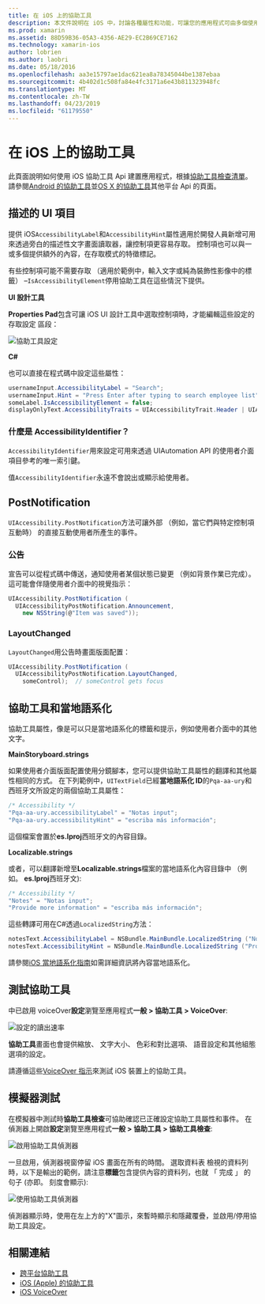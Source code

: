 ```yaml
---
title: 在 iOS 上的協助工具
description: 本文件說明在 iOS 中，討論各種屬性和功能，可讓您的應用程式可由多個使用者盡可能的協助工具。
ms.prod: xamarin
ms.assetid: 88D59B36-05A3-4356-AE29-EC2B69CE7162
ms.technology: xamarin-ios
author: lobrien
ms.author: laobri
ms.date: 05/18/2016
ms.openlocfilehash: aa3e15797ae1dac621ea8a78345044be1387ebaa
ms.sourcegitcommit: 4b402d1c508fa84e4fc3171a6e43b811323948fc
ms.translationtype: MT
ms.contentlocale: zh-TW
ms.lasthandoff: 04/23/2019
ms.locfileid: "61179550"
---
```

# <a name="accessibility-on-ios"></a>在 iOS 上的協助工具

此頁面說明如何使用 iOS 協助工具 Api 建置應用程式，根據[協助工具檢查清單](~/cross-platform/app-fundamentals/accessibility.md)。
請參閱[Android 的協助工具](~/android/app-fundamentals/accessibility.md)並[OS X 的協助工具](~/mac/app-fundamentals/accessibility.md)其他平台 Api 的頁面。

## <a name="describing-ui-elements"></a>描述的 UI 項目

提供 iOS`AccessibilityLabel`和`AccessibilityHint`屬性適用於開發人員新增可用來透過旁白的描述性文字畫面讀取器，讓控制項更容易存取。 控制項也可以與一或多個提供額外的內容，在存取模式的特徵標記。

有些控制項可能不需要存取 （適用於範例中，輸入文字或純為裝飾性影像中的標籤） –`IsAccessibilityElement`停用協助工具在這些情況下提供。

**UI 設計工具**

**Properties Pad**包含可讓 iOS UI 設計工具中選取控制項時，才能編輯這些設定的存取設定 區段：

![](accessibility-images/ios-designer-sml.png "協助工具設定")

**C#**

也可以直接在程式碼中設定這些屬性：

```csharp
usernameInput.AccessibilityLabel = "Search";
usernameInput.Hint = "Press Enter after typing to search employee list";
someLabel.IsAccessibilityElement = false;
displayOnlyText.AccessibilityTraits = UIAccessibilityTrait.Header | UIAccessibilityTrait.Selected;
```

### <a name="what-is-accessibilityidentifier"></a>什麼是 AccessibilityIdentifier？

`AccessibilityIdentifier`用來設定可用來透過 UIAutomation API 的使用者介面項目參考的唯一索引鍵。

值`AccessibilityIdentifier`永遠不會說出或顯示給使用者。

<a name="postnotification" />

## <a name="postnotification"></a>PostNotification

`UIAccessibility.PostNotification`方法可讓外部 （例如，當它們與特定控制項互動時） 的直接互動使用者所產生的事件。

### <a name="announcement"></a>公告

宣告可以從程式碼中傳送，通知使用者某個狀態已變更 （例如背景作業已完成）。 這可能會伴隨使用者介面中的視覺指示：

```csharp
UIAccessibility.PostNotification (
  UIAccessibilityPostNotification.Announcement,
    new NSString(@"Item was saved"));
```

### <a name="layoutchanged"></a>LayoutChanged

`LayoutChanged`用公告時畫面版面配置：

```csharp
UIAccessibility.PostNotification (
  UIAccessibilityPostNotification.LayoutChanged,
    someControl);  // someControl gets focus
```


## <a name="accessibility-and-localization"></a>協助工具和當地語系化

協助工具屬性，像是可以只是當地語系化的標籤和提示，例如使用者介面中的其他文字。

**MainStoryboard.strings**

如果使用者介面版面配置使用分鏡腳本，您可以提供協助工具屬性的翻譯和其他屬性相同的方式。 在下列範例中，`UITextField`已經**當地語系化 ID**的`Pqa-aa-ury`和西班牙文所設定的兩個協助工具屬性：

```csharp
/* Accessibility */
"Pqa-aa-ury.accessibilityLabel" = "Notas input";
"Pqa-aa-ury.accessibilityHint" = "escriba más información";
```

這個檔案會置於**es.lproj**西班牙文的內容目錄。

**Localizable.strings**

或者，可以翻譯新增至**Localizable.strings**檔案的當地語系化內容目錄中 （例如。 **es.lproj**西班牙文):

```csharp
/* Accessibility */
"Notes" = "Notas input";
"Provide more information" = "escriba más información";
```

這些轉譯可用在C#透過`LocalizedString`方法：

```csharp
notesText.AccessibilityLabel = NSBundle.MainBundle.LocalizedString ("Notes", "");
notesText.AccessibilityHint = NSBundle.MainBundle.LocalizedString ("Provide more information", "");
```

請參閱[iOS 當地語系化指南](~/ios/app-fundamentals/localization/index.md)如需詳細資訊將內容當地語系化。

<a name="testing" />

## <a name="testing-accessibility"></a>測試協助工具

中已啟用 voiceOver**設定**瀏覽至應用程式**一般 > 協助工具 > VoiceOver**:

![](accessibility-images/settings-sml.png "設定的讀出速率")

**協助工具**畫面也會提供縮放、 文字大小、 色彩和對比選項、 語音設定和其他組態選項的設定。

請遵循這些[VoiceOver 指示](https://developer.apple.com/library/ios/technotes/TestingAccessibilityOfiOSApps/TestAccessibilityonYourDevicewithVoiceOver/TestAccessibilityonYourDevicewithVoiceOver.html)來測試 iOS 裝置上的協助工具。


## <a name="simulator-testing"></a>模擬器測試

在模擬器中測試時**協助工具檢查**可協助確認已正確設定協助工具屬性和事件。 在 偵測器上開啟**設定**瀏覽至應用程式**一般 > 協助工具 > 協助工具檢查**:

![](accessibility-images/settings-inspector-sml.png "啟用協助工具偵測器")

一旦啟用，偵測器視窗停留 iOS 畫面在所有的時間。
選取資料表 檢視的資料列時，以下是輸出的範例，請注意**標籤**包含提供內容的資料列，也就 「 完成 」 的句子 (亦即。 刻度會顯示):

![](accessibility-images/tableview-a11y-sml.png "使用協助工具偵測器")

偵測器顯示時，使用在左上方的"X"圖示，來暫時顯示和隱藏覆疊，並啟用/停用協助工具設定。



## <a name="related-links"></a>相關連結

- [跨平台協助工具](~/cross-platform/app-fundamentals/accessibility.md)
- [iOS (Apple) 的協助工具](https://developer.apple.com/library/ios/documentation/UserExperience/Conceptual/iPhoneAccessibility/Accessibility_on_iPhone/Accessibility_on_iPhone.html)
- [iOS VoiceOver](http://www.apple.com/accessibility/ios/voiceover/)
